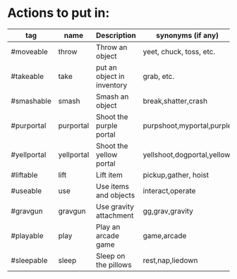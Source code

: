 # Actions to put in:

| tag               | name       | Description                | synonyms (if any)         |
| ----------------- | ---------- | -------------------------- | -----------------------   |
| #moveable         | throw      | Throw an object            | yeet, chuck, toss, etc.   |
| #takeable         | take       | put an object in inventory | grab, etc.                |
| #smashable        | smash      | Smash an object            | break,shatter,crash       | 
| #purportal        | purportal  | Shoot the purple portal    | purpshoot,myportal,purple |
| #yellportal       | yellportal | Shoot the yellow portal    | yellshoot,dogportal,yellow|
| #liftable         | lift       | Lift item                  | pickup,gather, hoist      |
| #useable          | use        | Use items and objects      | interact,operate          |
| #gravgun          | gravgun    | Use gravity attachment     | gg,grav,gravity           |
| #playable         | play       | Play an arcade game        | game,arcade               |
| #sleepable        | sleep      | Sleep on the pillows       | rest,nap,liedown          |